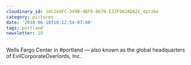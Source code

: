 ```yaml
---
cloudinary_id: 14C249FC-349B-4BF0-B670-E33F9A2ADA2C_dptzbe
category: pictures
date: '2018-06-18T10:12:54-07:00'
tags: portland
newsletter: 10
---
```


Wells Fargo Center in #portland — also known as the global headquarters of EvilCorporateOverlords, Inc.